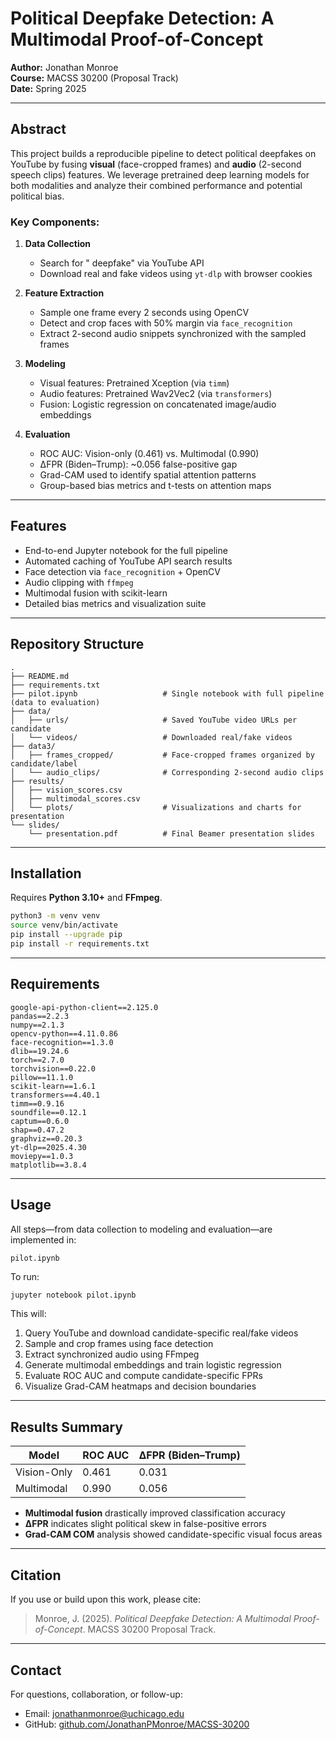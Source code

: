 # Political Deepfake Detection: A Multimodal Proof-of-Concept

**Author:** Jonathan Monroe  
**Course:** MACSS 30200 (Proposal Track)  
**Date:** Spring 2025  

---

## Abstract

This project builds a reproducible pipeline to detect political deepfakes on YouTube by fusing **visual** (face-cropped frames) and **audio** (2-second speech clips) features. We leverage pretrained deep learning models for both modalities and analyze their combined performance and potential political bias.

### Key Components:

1. **Data Collection**  
   - Search for "<candidate> deepfake" via YouTube API  
   - Download real and fake videos using `yt-dlp` with browser cookies

2. **Feature Extraction**  
   - Sample one frame every 2 seconds using OpenCV  
   - Detect and crop faces with 50% margin via `face_recognition`  
   - Extract 2-second audio snippets synchronized with the sampled frames

3. **Modeling**  
   - Visual features: Pretrained Xception (via `timm`)  
   - Audio features: Pretrained Wav2Vec2 (via `transformers`)  
   - Fusion: Logistic regression on concatenated image/audio embeddings

4. **Evaluation**  
   - ROC AUC: Vision-only (0.461) vs. Multimodal (0.990)  
   - ΔFPR (Biden–Trump): ~0.056 false-positive gap  
   - Grad-CAM used to identify spatial attention patterns  
   - Group-based bias metrics and t-tests on attention maps

---

## Features

- End-to-end Jupyter notebook for the full pipeline  
- Automated caching of YouTube API search results  
- Face detection via `face_recognition` + OpenCV  
- Audio clipping with `ffmpeg`  
- Multimodal fusion with scikit-learn  
- Detailed bias metrics and visualization suite  

---

## Repository Structure

```
.
├── README.md
├── requirements.txt
├── pilot.ipynb                   # Single notebook with full pipeline (data to evaluation)
├── data/
│   ├── urls/                     # Saved YouTube video URLs per candidate
│   └── videos/                   # Downloaded real/fake videos
├── data3/
│   ├── frames_cropped/           # Face-cropped frames organized by candidate/label
│   └── audio_clips/              # Corresponding 2-second audio clips
├── results/
│   ├── vision_scores.csv
│   ├── multimodal_scores.csv
│   └── plots/                    # Visualizations and charts for presentation
└── slides/
    └── presentation.pdf          # Final Beamer presentation slides
```

---

## Installation

Requires **Python 3.10+** and **FFmpeg**.

```bash
python3 -m venv venv
source venv/bin/activate
pip install --upgrade pip
pip install -r requirements.txt
```

---

## Requirements

```text
google-api-python-client==2.125.0
pandas==2.2.3
numpy==2.1.3
opencv-python==4.11.0.86
face-recognition==1.3.0
dlib==19.24.6
torch==2.7.0
torchvision==0.22.0
pillow==11.1.0
scikit-learn==1.6.1
transformers==4.40.1
timm==0.9.16
soundfile==0.12.1
captum==0.6.0
shap==0.47.2
graphviz==0.20.3
yt-dlp==2025.4.30
moviepy==1.0.3
matplotlib==3.8.4
```

---

## Usage

All steps—from data collection to modeling and evaluation—are implemented in:

```text
pilot.ipynb
```

To run:

```bash
jupyter notebook pilot.ipynb
```

This will:

1. Query YouTube and download candidate-specific real/fake videos  
2. Sample and crop frames using face detection  
3. Extract synchronized audio using FFmpeg  
4. Generate multimodal embeddings and train logistic regression  
5. Evaluate ROC AUC and compute candidate-specific FPRs  
6. Visualize Grad-CAM heatmaps and decision boundaries  

---

## Results Summary

| Model         | ROC AUC | ΔFPR (Biden–Trump) |
|---------------|---------|--------------------|
| Vision-Only   | 0.461   | 0.031              |
| Multimodal    | 0.990   | 0.056              |

- **Multimodal fusion** drastically improved classification accuracy  
- **ΔFPR** indicates slight political skew in false-positive errors  
- **Grad-CAM COM** analysis showed candidate-specific visual focus areas  

---

## Citation

If you use or build upon this work, please cite:

> Monroe, J. (2025). *Political Deepfake Detection: A Multimodal Proof-of-Concept*. MACSS 30200 Proposal Track.

---

## Contact

For questions, collaboration, or follow-up:

- Email: jonathanmonroe@uchicago.edu  
- GitHub: [github.com/JonathanPMonroe/MACSS-30200](https://github.com/JonathanPMonroe/MACSS-30200)
